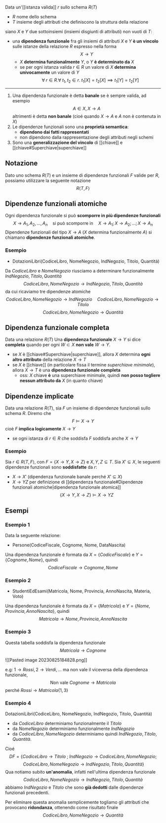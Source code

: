Data un'[[istanza valida]] $r$ sullo schema $R(T)$
- $R$ nome dello schema
- $T$ insieme degli attributi che definiscono la struttura della relazione

siano $X$ e $Y$ due sottoinsiemi (insiemi disgiunti di attributi) non vuoti di $T$:
- una **dipendenza funzionale** fra gli insiemi di attributi $X$ e $Y$ **è un vincolo** sulle istanze della relazione $R$ espresso nella forma $$X \to Y$$
	- $X$ **determina funzionalmente** $Y$, o $Y$ **è determinato da** $X$ 
	- se per ogni istanza valida $r\in R$  un valore di $X$ **determina univocamente** un valore di $Y$ $$\forall \;r\in R.\forall\;t_{1},t_{2}\in r. \; t_{1}[X] = t_{2}[X] \implies t_{1}[Y] = t_{2}[Y]$$
----
1. Una dipendenza funzionale è detta **banale** se è sempre valida, ad esempio $$A\in X, X\to A$$ altrimenti è detta **non banale** (cioé quando $X\to A$ e $A$ non è contenuta in $X$)
2. Le dipendenze funzionali sono una **proprietà semantica**:
	- **dipendono dai fatti rappresentati**
	- non dipendono dalla rappresentazione degli attributi negli schemi
3. Sono una **generalizzazione del vincolo** di [[chiave]] e [[chiave#Superchiave|superchiave]]

## Notazione
Dato uno schema $R(T)$ e un insieme di dipendenze funzionali $F$ valide per $R$, possiamo utilizzare la seguente notazione $$R\langle T,F\rangle$$

## Dipendenze funzionali atomiche
Ogni dipendenza funzionale si può **scomporre in più dipendenze funzionali** $$X\to A_{1},A_{2},\ldots,A_{n}\quad \text{si può scomporre in}\quad X\to A_{1};X\to A_{2};\ldots;X\to A_{n}$$ 
Dipendenze funzionali del tipo $X\to A$ ($X$ determina funzionalmente $A$) si chiamano **dipendenze funzionali atomiche**.

### Esempio
- DotazioniLibri(CodiceLibro, NomeNegozio, IndNegozio, Titolo, Quantità)

Da $CodiceLibro$ e $NomeNegozio$ riusciamo a determinare funzionalmente $IndNegozio, Titolo, Quantità$  $$CodiceLibro,NomeNegozio\to IndNegozio,Titolo,Quantità$$ da cui ricaviamo tre dipendenze atomiche $$CodiceLibro,NomeNegozio\to IndNegozio\quad CodiceLibro,NomeNegozio\to Titolo$$ $$CodiceLibro,NomeNegozio\to Quantità$$

## Dipendenza funzionale completa
Data una relazione $R(T)$
Una **dipendenza funzionale** $X\to Y$ si dice **completa** quando per ogni $W\subset X$ **non vale** $W\to Y$.
- se $X$ è [[chiave#Superchiave|superchiave]], allora $X$ determina **ogni altro attributo** della relazione $X\to T$
- se $X$ è [[chiave]] (in particolare fissa il termine *superchiave minimale*), allora $X\to T$ è una **dipendenza funzionale completa**
	- oss: $X$ chiave **è** una superchiave minimale, quindi **non posso togliere nessun attributo da** $X$ (in quanto chiave)

## Dipendenze implicate
Data una relazione $R(T)$, sia $F$ un insieme di dipendenze funzionali sullo schema $R$.
Diremo che $$F\vDash X\to Y$$ cioè $F$ **implica logicamente** $X\to Y$ 
- se ogni istanza di $r\in R$ che soddisfa $F$ soddisfa anche $X\to Y$

### Esempio
Sia $r\in R\langle T, F\rangle$, con $F=\{X\to Y, X \to Z\}$ e $X,Y,Z\subseteq T$.
Sia $X' \subseteq X$, le seguenti dipendenze funzionali sono **soddisfatte** da $r$:
- $X\to X'$ (dipendenza funzionale banale perché $X'\subseteq X$)
- $X\to YZ$ per definizione di [[dipendenza funzionale#Dipendenze funzionali atomiche|dipendenza funzionale atomica]]$$\{ X\to Y, X\to Z \}\vDash X\to YZ$$

## Esempi
### Esempio 1
Data la seguente relazione:
- Persone(CodiceFiscale, Cognome, Nome, DataNascita)

Una dipendenza funzionale è formata da $X=\{CodiceFiscale\}$ e $Y=\{Cognome, Nome\}$, quindi $$CodiceFiscale\to Cognome,Nome$$

### Esempio 2
- StudentiEdEsami(Matricola, Nome, Provincia, AnnoNascita, Materia, Voto)

Una dipendenza funzionale è formata da $X=\{Matricola\}$ e $Y=\{Nome, Provincia, AnnoNascita\}$, quindi $$Matricola\to Nome, Provincia, AnnoNascita$$

### Esempio 3
Questa tabella soddisfa la dipendenza funzionale $$Matricola\to Cognome$$

![[Pasted image 20230825184828.png]]

e.g: $1\to Rossi, 2\to Verdi, \ldots$  ma non vale il viceversa della dipendenza funzionale, $$\text{Non vale }Cognome\to Matricola$$ 
perché $Rossi\to Matricola\{1,3\}$

### Esempio 4
DotazioniLibri(CodiceLibro, NomeNegozio, IndNegozio, Titolo, Quantità)

- da $CodiceLibro$ determiniamo funzionalmente il $Titolo$ 
- da $NomeNegozio$ determiniamo funzionalmente $IndNegozio$
- da $CodiceLibro, NomeNegozio$ determiniamo quindi $IndNegozio, Titolo, Quantità$. 

Cioé
$$DF = \{CodiceLibro\to Titolo \; ; \;IndNegozio \to CodiceLibro, NomeNegozio;$$
$$\;CodiceLibro, NomeNegozio\to IndNegozio, Titolo, Quantità \}$$ Qua notiamo subito **un'anomalia**, infatti nell'ultima dipendenza funzionale $$CodiceLibro, NomeNegozio\to IndNegozio, Titolo, Quantità$$ abbiamo $IndNegozio$ e $Titolo$ che sono **già dedotti** dalle dipendenze funzionali precedenti.

Per eliminare questa anomalia semplicemente togliamo gli attributi che provocano **ridondanza**, ottenendo come risultato finale $$CodiceLibro, NomeNegozio\to Quantità$$
